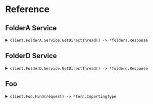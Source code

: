 # Reference
## FolderA Service
<details><summary><code>client.FolderA.Service.GetDirectThread() -> *foldera.Response</code></summary>
<dl>
<dd>

#### 🔌 Usage

<dl>
<dd>

<dl>
<dd>

```go
client.FolderA.Service.GetDirectThread(
        context.TODO(),
    )
}
```
</dd>
</dl>
</dd>
</dl>


</dd>
</dl>
</details>

## FolderD Service
<details><summary><code>client.FolderD.Service.GetDirectThread() -> *folderd.Response</code></summary>
<dl>
<dd>

#### 🔌 Usage

<dl>
<dd>

<dl>
<dd>

```go
client.FolderA.Service.GetDirectThread(
        context.TODO(),
    )
}
```
</dd>
</dl>
</dd>
</dl>


</dd>
</dl>
</details>

## Foo
<details><summary><code>client.Foo.Find(request) -> *fern.ImportingType</code></summary>
<dl>
<dd>

#### 🔌 Usage

<dl>
<dd>

<dl>
<dd>

```go
client.Foo.Find(
        context.TODO(),
        request,
    )
}
```
</dd>
</dl>
</dd>
</dl>

#### ⚙️ Parameters

<dl>
<dd>

<dl>
<dd>

**optionalString:** `fern.OptionalString` 
    
</dd>
</dl>

<dl>
<dd>

**publicProperty:** `*string` 
    
</dd>
</dl>

<dl>
<dd>

**privateProperty:** `*int` 
    
</dd>
</dl>
</dd>
</dl>


</dd>
</dl>
</details>
